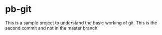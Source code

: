 # pb-git
This is a sample project to understand the basic working of git.
This is the second commit and not in the master branch.
